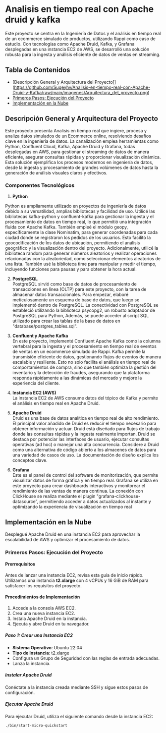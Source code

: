 
  # Analisis en tiempo real con Apache druid y kafka

Este proyecto se centra en la Ingeniería de Datos y el análisis en tiempo real de un ecommerce simulado de productos, utilizando Rappi como caso de estudio. Con tecnologías como Apache Druid, Kafka, y Grafana desplegadas en una instancia EC2 de AWS, se desarrolló una solución robusta para la ingesta y análisis eficiente de datos de ventas en streaming.

## Tabla de Contenidos
- [Descripción General y Arquitectura del Proyecto]](https://github.com/Sugeyhv/Analisis-en-tiempo-real-con-Apache-Druid-y-Kafka/raw/main/imagenes/Arquitectura_del_proyecto.png)
- [Primeros Pasos: Ejecución del Proyecto](#primeros-pasos-ejecución-del-proyecto)
- [Implementación en la Nube](#implementación-en-la-nube)

## Descripción General y Arquitectura del Proyecto

Este proyecto presenta  Analisis  en tiempo real que ingiere, procesa y analiza datos simulados de un Ecommerce online, resolviendo desafíos clave en la ingeniería de datos. La canalización emplea herramientas como Python, Confluent Cloud, Kafka, Apache Druid y Grafana, todas desplegadas en AWS, para gestionar el streaming de datos de manera eficiente, asegurar consultas rápidas y proporcionar visualización dinámica. Esta solución ejemplifica los procesos modernos en ingeniería de datos, desde la ingesta y procesamiento de grandes volúmenes de datos hasta la generación de análisis visuales claros y efectivos.

### Componentes Tecnológicos

1. **Python**
   
 Python es ampliamente utilizado en proyectos de ingeniería de datos debido a su versatilidad, amplias bibliotecas y facilidad de uso. Utilicé las bibliotecas kafka-python y confluent-kafka para gestionar la ingesta y el procesamiento de datos en tiempo real, lo que permitió una integración fluida con Apache Kafka. También empleé el módulo geopy, específicamente la clase Nominatim, para generar coordenadas para cada ciudad donde se registraron los pedidos de los usuarios. Esto facilitó la geocodificación de los datos de ubicación, permitiendo el análisis geográfico y la visualización dentro del proyecto. Adicionalmente, utilicé la biblioteca random para generar números aleatorios y realizar operaciones relacionadas con la aleatoriedad, como seleccionar elementos aleatorios de una lista. También usé la biblioteca time para manipular y medir el tiempo, incluyendo funciones para pausas y para obtener la hora actual.

2. **PostgreSQL**  
   PostgreSQL sirvió como base de datos de procesamiento de transacciones en línea (OLTP) para este proyecto, con la tarea de almacenar datos transaccionales. Para empezar, elaboré meticulosamente un esquema de base de datos, que luego se implementó dentro de PostgreSQL. La conectividad con PostgreSQL se estableció utilizando la biblioteca psycopg2, un robusto adaptador de PostgreSQL para Python, Además, se puede acceder al script SQL utilizado para crear las tablas de la base de datos en "database/postgres_tables.sql".

4. **Confluent y Apache Kafka**  
  En este proyecto, implementé Confluent Apache Kafka como la columna vertebral para la ingesta y el procesamiento en tiempo real de eventos de ventas en un ecommerce simulado de Rappi. Kafka permite la transmisión eficiente de datos, gestionando flujos de eventos de manera escalable y resiliente. Esto no solo facilita el análisis en tiempo real de comportamientos de compra, sino que también optimiza la gestión del inventario y la detección de fraudes, asegurando que la plataforma responda rápidamente a las dinámicas del mercado y mejore la experiencia del cliente. 

5. **Instancia EC2 (AWS)**  
   La instancia EC2 de AWS consume datos del tópico de Kafka y permite el análisis en tiempo real en Apache Druid.

6. **Apache Druid**  
  Druid es una base de datos analítica en tiempo real de alto rendimiento. El principal valor añadido de Druid es reducir el tiempo necesario para obtener información y actuar.
Druid está diseñado para flujos de trabajo donde las consultas rápidas y la ingesta realmente importan. Druid se destaca por potenciar las interfaces de usuario, ejecutar consultas operativas (ad hoc) o manejar una alta concurrencia. Considere a Druid como una alternativa de código abierto a los almacenes de datos para una variedad de casos de uso. La documentación de diseño explica los conceptos clave.


7. **Grafana**  
   Este es el panel de control del software de monitorización, que permite visualizar datos de forma gráfica y en tiempo real. Grafana se utiliza en este proyecto para crear dashboards interactivos y monitorear el rendimiento de las ventas de manera continua. La conexión con ClickHouse se realiza mediante el plugin "grafana-clickhouse-datasource”, permitiendo acceder a datos actualizados al instante y optimizando la experiencia de visualización en tiempo real

## Implementación en la Nube

Desplegué Apache Druid en una instancia EC2 para aprovechar la escalabilidad de AWS y optimizar el procesamiento de datos.

### Primeros Pasos: Ejecución del Proyecto

#### Prerrequisitos
Antes de lanzar una instancia EC2, revisa esta guía de inicio rápido. Utilizamos una instancia **t2.xlarge** con 4 vCPUs y 16 GiB de RAM para satisfacer los requisitos del proyecto.

#### Procedimientos de Implementación

1. Accede a la consola AWS EC2.
2. Crea una nueva instancia EC2.
3. Instala Apache Druid en la instancia.
4. Ejecuta y abre Druid en tu navegador.

##### Paso 1: Crear una Instancia EC2
- **Sistema Operativo**: Ubuntu 22.04
- **Tipo de Instancia**: t2.xlarge
- Configura un Grupo de Seguridad con las reglas de entrada adecuadas.
- Lanza la instancia.

##### Instalar Apache Druid
Conéctate a la instancia creada mediante SSH y sigue estos pasos de configuración.

##### Ejecutar Apache Druid
Para ejecutar Druid, utiliza el siguiente comando desde la instancia EC2:

```bash
./bin/start-micro-quickstart

  
